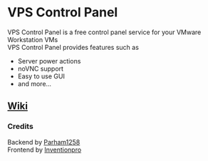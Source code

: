 # VPS Control Panel
VPS Control Panel is a free control panel service for your VMware Workstation VMs  
VPS Control Panel provides features such as
- Server power actions
- noVNC support
- Easy to use GUI
- and more...
## [Wiki](https://github.com/Parham1258/VPS-Control-Panel/wiki)
### Credits
Backend by [Parham1258](https://github.com/Parham1258)\
Frontend by [Inventionpro](https://github.com/inventionpro)

